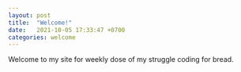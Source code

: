 ```yaml
---
layout: post
title:  "Welcome!"
date:   2021-10-05 17:33:47 +0700
categories: welcome
---
```

Welcome to my site for weekly dose of my struggle coding for bread.
